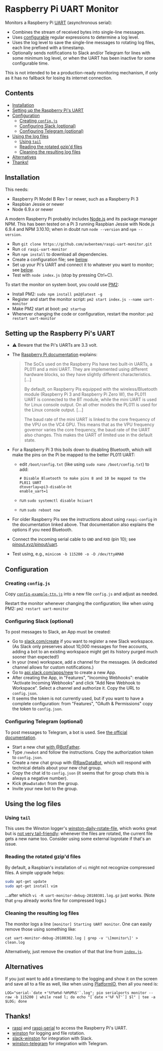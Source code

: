 # Raspberry Pi UART Monitor

Monitors a Raspberry Pi [UART](https://en.wikipedia.org/wiki/Universal_asynchronous_receiver-transmitter) (asynchronous
serial):

- Combines the stream of received bytes into single-line messages.
- Uses [configurable](./config-example-ttn.js) regular expressions to determine a log level.
- Uses the log level to save the single-line messages to rotating log files, each line prefixed with a timestamp.
- Optionally sends notifications to Slack and/or Telegram for lines with some minimum log level, or when the UART has
  been inactive for some configurable time.

This is not intended to be a production-ready monitoring mechanism, if only as it has no fallback for losing its
internet connection.

## Contents

- [Installation](#installation)
- [Setting up the Raspberry Pi's UART](#setting-up-the-raspberry-pis-uart)
- [Configuration](#configuration)
  - [Creating `config.js`](#creating-configjs)
  - [Configuring Slack (optional)](#configuring-slack-optional)
  - [Configuring Telegram (optional)](#configuring-telegram-optional)
- [Using the log files](#using-the-log-files)
  - [Using `tail`](#using-tail)
  - [Reading the rotated gzip'd files](#reading-the-rotated-gzipd-files)
  - [Cleaning the resulting log files](#cleaning-the-resulting-log-files)
- [Alternatives](#alternatives)
- [Thanks!](#thanks)

## Installation

This needs:

- Raspberry Pi Model B Rev 1 or newer, such as a Raspberry Pi&nbsp;3
- Raspbian Jessie or newer
- Node 6.9.x or newer

A modern Raspberry Pi probably includes [Node.js](https://nodejs.org/) and its package manager NPM. This has been tested
on a Pi&nbsp;3 running Raspbian Jessie with Node.js 6.9.4 and NPM 3.10.10; when in doubt run `node --version` and
`npm --version`.

- Run `git clone https://github.com/avbentem/raspi-uart-monitor.git`
- Run `cd raspi-uart-monitor`
- Run `npm install` to download all dependencies.
- Create a configuration file; see [below](#configuration).
- Set up your Pi's UART and connect it to whatever you want to monitor; see [below](#setting-up-the-raspberry-pis-uart).
- Test with `node index.js` (stop by pressing Ctrl+C).

To start the monitor on system boot, you could use [PM2](https://pm2.keymetrics.io/):

- Install PM2: `sudo npm install pm2@latest -g`
- Register and start the monitor script: `pm2 start index.js --name uart-monitor`
- Make PM2 start at boot: `pm2 startup`
- Whenever changing the code or configuration, restart the monitor: `pm2 restart uart-monitor`


## Setting up the Raspberry Pi's UART

- :warning: Beware that the Pi's UARTs are 3.3 volt.
- The [Raspberry Pi documentation](https://www.raspberrypi.org/documentation/configuration/uart.md) explains:

  > The SoCs used on the Raspberry Pis have two built-in UARTs, a PL011 and a mini UART. They are implemented using
  > different hardware blocks, so they have slightly different characteristics. \[...\]
  >
  > By default, on Raspberry Pis equipped with the wireless/Bluetooth module (Raspberry Pi 3 and Raspberry Pi Zero W),
  > the PL011 UART is connected to the BT module, while the mini UART is used for Linux console output. On all other
  > models the PL011 is used for the Linux console output. \[...\]
  >
  > The baud rate of the mini UART is linked to the core frequency of the VPU on the VC4 GPU. This means that as the
  > VPU frequency governor varies the core frequency, the baud rate of the UART also changes. This makes the UART of
  > limited use in the default state.

- For a Raspberry Pi 3 this boils down to disabling Bluetooth, which will make the pins on the Pi be mapped to the
  better PL011 UART:
  - edit `/boot/config.txt` (like using `sudo nano /boot/config.txt`) to add:

    ```text
    # Disable Bluetooth to make pins 8 and 10 be mapped to the PL011 UART
    dtoverlay=pi3-disable-bt
    enable_uart=1
    ```

  - run `sudo systemctl disable hciuart`
  - run `sudo reboot now`
- For older Raspberry Pis see the instructions about using `raspi-config` in the documentation linked above. That
  documentation also explains the options if you need Bluetooth.
- Connect the incoming serial cable to `GND` and `RXD` (pin 10); see [pinout.xyz/pinout/uart](https://pinout.xyz/pinout/uart).
- Test using, e.g., `minicom -b 115200 -o -D /dev/ttyAMA0`


## Configuration

### Creating `config.js`

Copy [`config-example-ttn.js`](./config-example-ttn.js) into a new file `config.js` and adjust as needed.

Restart the monitor whenever changing the configuration; like when using PM2: `pm2 restart uart-monitor`

### Configuring Slack (optional)

To post messages to Slack, an App must be created:

- Go to [slack.com/create](https://slack.com/create) if you want to register a new Slack workspace. (As Slack only
  preserves about 10,000 messages for free accounts, adding a bot to an existing workspace might get its history purged
  much sooner than expected!)
- In your (new) workspace, add a channel for the messages. (A dedicated channel allows for custom notifications.)
- Go to [api.slack.com/apps/new](https://api.slack.com/apps/new) to create a new App.
- After creating the App, in "Features", "Incoming Webhooks": enable "Activate Incoming Webhooks" and click 
  "Add New Webhook to Workspace". Select a channel and authorize it. Copy the URL to `config.json`.
- It seems the token is not currently used, but if you want to have a complete configuration: from "Features",
  "OAuth & Permissions" copy the token to `config.json`.

### Configuring Telegram (optional)

To post messages to Telegram, a bot is used. See [the official documentation](https://core.telegram.org/bots).

- Start a new chat [with @BotFather](https://telegram.me/BotFather).
- Type `/newbot` and follow the instructions. Copy the authorization token to `config.json`.
- Create a new chat group with [@RawDataBot](https://telegram.me/rawdatabot), which will respond with technical
  details about your new chat group.
- Copy the chat id to `config.json` (it seems that for group chats this is always a negative number).
- Kick `@RawDataBot` from the group.
- Invite your new bot to the group.


## Using the log files

### Using `tail`

This uses the Winston logger's [winston-daily-rotate-file](https://github.com/winstonjs/winston-daily-rotate-file),
which works great but is [not very tail-friendly](https://github.com/winstonjs/winston-daily-rotate-file/issues/23):
whenever the files are rotated, the current file gets a new name too. Consider using some external logrotate if
that's an issue.

### Reading the rotated gzip'd files

By default, a Raspbian's installation of `vi` might not recognize compressed files. A simple upgrade helps:

```bash
sudo apt-get update
sudo apt-get install vim
```

...after which `vi -R uart-monitor-debug-20180301.log.gz` just works. (Note that `grep` already works fine for
compressed logs.)

### Cleaning the resulting log files

The monitor logs a line `[monitor] Starting UART monitor`. One can easily remove those using something like:

```text
cat uart-monitor-debug-20180302.log | grep -v '\[monitor\]' > clean.log
```

Alternatively, just remove the creation of that that line from [`index.js`](./index.js).


## Alternatives

If you just want to add a timestamp to the logging and show it on the screen and save all to a file as well, like when
using [PlatformIO](https://platformio.org/), then all you need is:

```LOG="serial-`date +'%Y%m%d-%H%M%S'`.log"; pio serialports monitor --raw -b 115200 | while read l; do echo "[`date +'%F %T'`] $l" | tee -a $LOG; done```


## Thanks!

- [raspi](https://www.npmjs.com/package/raspi) and [raspi-serial](https://www.npmjs.com/package/raspi-serial) to access
  the Raspberry Pi's UART.
- [winston](https://github.com/winstonjs) for logging and file rotation.
- [slack-winston](https://www.npmjs.com/package/slack-winston) for integration with Slack.
- [winston-telegram](https://www.npmjs.com/package/winston-telegram) for integration with Telegram.
